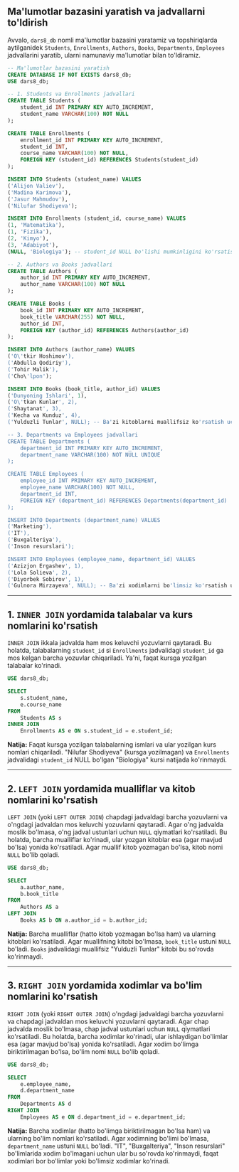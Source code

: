## Ma'lumotlar bazasini yaratish va jadvallarni to'ldirish

Avvalo, `dars8_db` nomli ma'lumotlar bazasini yaratamiz va topshiriqlarda aytilganidek `Students`, `Enrollments`, `Authors`, `Books`, `Departments`, `Employees` jadvallarini yaratib, ularni namunaviy ma'lumotlar bilan to'ldiramiz.

```sql
-- Ma'lumotlar bazasini yaratish
CREATE DATABASE IF NOT EXISTS dars8_db;
USE dars8_db;

-- 1. Students va Enrollments jadvallari
CREATE TABLE Students (
    student_id INT PRIMARY KEY AUTO_INCREMENT,
    student_name VARCHAR(100) NOT NULL
);

CREATE TABLE Enrollments (
    enrollment_id INT PRIMARY KEY AUTO_INCREMENT,
    student_id INT,
    course_name VARCHAR(100) NOT NULL,
    FOREIGN KEY (student_id) REFERENCES Students(student_id)
);

INSERT INTO Students (student_name) VALUES
('Alijon Valiev'),
('Madina Karimova'),
('Jasur Mahmudov'),
('Nilufar Shodiyeva');

INSERT INTO Enrollments (student_id, course_name) VALUES
(1, 'Matematika'),
(1, 'Fizika'),
(2, 'Kimyo'),
(3, 'Adabiyot'),
(NULL, 'Biologiya'); -- student_id NULL bo'lishi mumkinligini ko'rsatish uchun

-- 2. Authors va Books jadvallari
CREATE TABLE Authors (
    author_id INT PRIMARY KEY AUTO_INCREMENT,
    author_name VARCHAR(100) NOT NULL
);

CREATE TABLE Books (
    book_id INT PRIMARY KEY AUTO_INCREMENT,
    book_title VARCHAR(255) NOT NULL,
    author_id INT,
    FOREIGN KEY (author_id) REFERENCES Authors(author_id)
);

INSERT INTO Authors (author_name) VALUES
('O\'tkir Hoshimov'),
('Abdulla Qodiriy'),
('Tohir Malik'),
('Cho\'lpon');

INSERT INTO Books (book_title, author_id) VALUES
('Dunyoning Ishlari', 1),
('O\'tkan Kunlar', 2),
('Shaytanat', 3),
('Kecha va Kunduz', 4),
('Yulduzli Tunlar', NULL); -- Ba'zi kitoblarni muallifsiz ko'rsatish uchun

-- 3. Departments va Employees jadvallari
CREATE TABLE Departments (
    department_id INT PRIMARY KEY AUTO_INCREMENT,
    department_name VARCHAR(100) NOT NULL UNIQUE
);

CREATE TABLE Employees (
    employee_id INT PRIMARY KEY AUTO_INCREMENT,
    employee_name VARCHAR(100) NOT NULL,
    department_id INT,
    FOREIGN KEY (department_id) REFERENCES Departments(department_id)
);

INSERT INTO Departments (department_name) VALUES
('Marketing'),
('IT'),
('Buxgalteriya'),
('Inson resurslari');

INSERT INTO Employees (employee_name, department_id) VALUES
('Azizjon Ergashev', 1),
('Lola Solieva', 2),
('Diyorbek Sobirov', 1),
('Gulnora Mirzayeva', NULL); -- Ba'zi xodimlarni bo'limsiz ko'rsatish uchun
```

-----

## 1\. `INNER JOIN` yordamida talabalar va kurs nomlarini ko'rsatish

`INNER JOIN` ikkala jadvalda ham mos keluvchi yozuvlarni qaytaradi. Bu holatda, talabalarning `student_id` si `Enrollments` jadvalidagi `student_id` ga mos kelgan barcha yozuvlar chiqariladi. Ya'ni, faqat kursga yozilgan talabalar ko'rinadi.

```sql
USE dars8_db;

SELECT
    s.student_name,
    e.course_name
FROM
    Students AS s
INNER JOIN
    Enrollments AS e ON s.student_id = e.student_id;
```

**Natija:** Faqat kursga yozilgan talabalarning ismlari va ular yozilgan kurs nomlari chiqariladi. "Nilufar Shodiyeva" (kursga yozilmagan) va `Enrollments` jadvalidagi `student_id` NULL bo'lgan "Biologiya" kursi natijada ko'rinmaydi.

-----

## 2\. `LEFT JOIN` yordamida mualliflar va kitob nomlarini ko'rsatish

`LEFT JOIN` (yoki `LEFT OUTER JOIN`) chapdagi jadvaldagi barcha yozuvlarni va o'ngdagi jadvaldan mos keluvchi yozuvlarni qaytaradi. Agar o'ng jadvalda moslik bo'lmasa, o'ng jadval ustunlari uchun `NULL` qiymatlari ko'rsatiladi. Bu holatda, barcha mualliflar ko'rinadi, ular yozgan kitoblar esa (agar mavjud bo'lsa) yonida ko'rsatiladi. Agar muallif kitob yozmagan bo'lsa, kitob nomi `NULL` bo'lib qoladi.

```sql
USE dars8_db;

SELECT
    a.author_name,
    b.book_title
FROM
    Authors AS a
LEFT JOIN
    Books AS b ON a.author_id = b.author_id;
```

**Natija:** Barcha mualliflar (hatto kitob yozmagan bo'lsa ham) va ularning kitoblari ko'rsatiladi. Agar muallifning kitobi bo'lmasa, `book_title` ustuni `NULL` bo'ladi. `Books` jadvalidagi muallifsiz "Yulduzli Tunlar" kitobi bu so'rovda ko'rinmaydi.

-----

## 3\. `RIGHT JOIN` yordamida xodimlar va bo'lim nomlarini ko'rsatish

`RIGHT JOIN` (yoki `RIGHT OUTER JOIN`) o'ngdagi jadvaldagi barcha yozuvlarni va chapdagi jadvaldan mos keluvchi yozuvlarni qaytaradi. Agar chap jadvalda moslik bo'lmasa, chap jadval ustunlari uchun `NULL` qiymatlari ko'rsatiladi. Bu holatda, barcha xodimlar ko'rinadi, ular ishlaydigan bo'limlar esa (agar mavjud bo'lsa) yonida ko'rsatiladi. Agar xodim bo'limga biriktirilmagan bo'lsa, bo'lim nomi `NULL` bo'lib qoladi.

```sql
USE dars8_db;

SELECT
    e.employee_name,
    d.department_name
FROM
    Departments AS d
RIGHT JOIN
    Employees AS e ON d.department_id = e.department_id;
```

**Natija:** Barcha xodimlar (hatto bo'limga biriktirilmagan bo'lsa ham) va ularning bo'lim nomlari ko'rsatiladi. Agar xodimning bo'limi bo'lmasa, `department_name` ustuni `NULL` bo'ladi. "IT", "Buxgalteriya", "Inson resurslari" bo'limlarida xodim bo'lmagani uchun ular bu so'rovda ko'rinmaydi, faqat xodimlari bor bo'limlar yoki bo'limsiz xodimlar ko'rinadi.